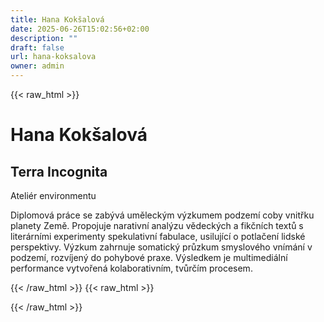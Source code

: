 ```yaml
---
title: Hana Kokšalová
date: 2025-06-26T15:02:56+02:00
description: ""
draft: false
url: hana-koksalova
owner: admin
---
```

{{< raw_html >}}
<h1>Hana Kok&scaron;alov&aacute;</h1>
<h2>Terra Incognita</h2>
<p>Ateli&eacute;r environmentu</p>
<p>Diplomov&aacute; pr&aacute;ce se zab&yacute;v&aacute; uměleck&yacute;m v&yacute;zkumem podzem&iacute; coby vnitřku planety Země. Propojuje narativn&iacute; anal&yacute;zu vědeck&yacute;ch a fikčn&iacute;ch textů s liter&aacute;rn&iacute;mi experimenty spekulativn&iacute; fabulace, usiluj&iacute;c&iacute; o potlačen&iacute; lidsk&eacute; perspektivy. V&yacute;zkum zahrnuje somatick&yacute; průzkum smyslov&eacute;ho vn&iacute;m&aacute;n&iacute; v podzem&iacute;, rozv&iacute;jen&yacute; do pohybov&eacute; praxe. V&yacute;sledkem je multimedi&aacute;ln&iacute; performance vytvořen&aacute; kolaborativn&iacute;m, tvůrč&iacute;m procesem.</p>
{{< /raw_html >}}
<!-- SECTION BREAK -->
{{< raw_html >}}

{{< /raw_html >}}
